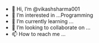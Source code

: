 - 👋 Hi, I’m @vikashsharma001
- 👀 I’m interested in ...Programming
- 🌱 I’m currently learning ...
- 💞️ I’m looking to collaborate on ...
- 📫 How to reach me ...

<!---
vikashsharma001/vikashsharma001 is a ✨ special ✨ repository because its `README.md` (this file) appears on your GitHub profile.
You can click the Preview link to take a look at your changes.
--->
